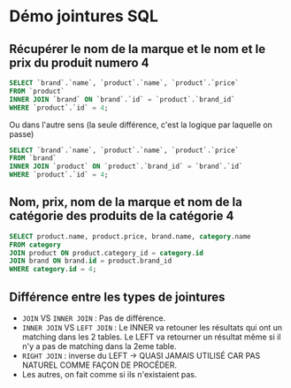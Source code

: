 # Démo jointures SQL

## Récupérer le nom de la marque et le nom et le prix du produit numero 4

```sql
SELECT `brand`.`name`, `product`.`name`, `product`.`price`
FROM `product`
INNER JOIN `brand` ON `brand`.`id` = `product`.`brand_id`
WHERE `product`.`id` = 4;
```

Ou dans l'autre sens (la seule différence, c'est la logique par laquelle on passe)

```sql
SELECT `brand`.`name`, `product`.`name`, `product`.`price`
FROM `brand`
INNER JOIN `product` ON `product`.`brand_id` = `brand`.`id`
WHERE `product`.`id` = 4;
```

## Nom, prix, nom de la marque et nom de la catégorie des produits de la catégorie 4

```sql
SELECT product.name, product.price, brand.name, category.name
FROM category
JOIN product ON product.category_id = category.id
JOIN brand ON brand.id = product.brand_id
WHERE category.id = 4;
```

## Différence entre les types de jointures

- `JOIN` VS `INNER JOIN` : Pas de différence.
- `INNER JOIN` VS `LEFT JOIN` : Le INNER va retouner les résultats qui ont un matching dans les 2 tables. Le LEFT va retourner un résultat même si il n'y a pas de matching dans la 2eme table.
- `RIGHT JOIN` : inverse du LEFT -> QUASI JAMAIS UTILISÉ CAR PAS NATUREL COMME FAÇON DE PROCÉDER.
- Les autres, on fait comme si ils n'existaient pas.